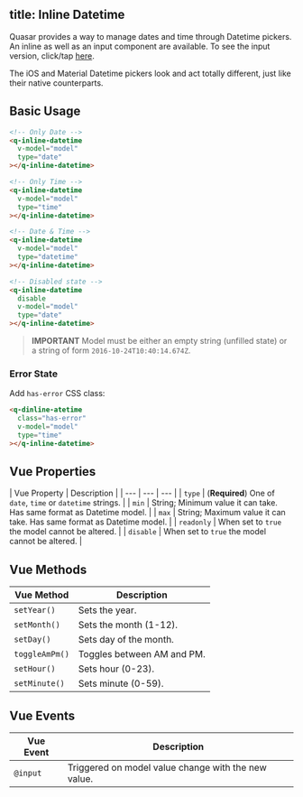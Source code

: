 title: Inline Datetime
---
Quasar provides a way to manage dates and time through Datetime pickers. An inline as well as an input component are available. To see the input version, click/tap [here](/components/datetime.html).

The iOS and Material Datetime pickers look and act totally different, just like their native counterparts.

<input type="hidden" data-fullpage-demo="form/datetime/inline">

## Basic Usage

``` html
<!-- Only Date -->
<q-inline-datetime
  v-model="model"
  type="date"
></q-inline-datetime>

<!-- Only Time -->
<q-inline-datetime
  v-model="model"
  type="time"
></q-inline-datetime>

<!-- Date & Time -->
<q-inline-datetime
  v-model="model"
  type="datetime"
></q-inline-datetime>

<!-- Disabled state -->
<q-inline-datetime
  disable
  v-model="model"
  type="date"
></q-inline-datetime>
```

> **IMPORTANT**
> Model must be either an empty string (unfilled state) or a string of form `2016-10-24T10:40:14.674Z`.

### Error State
Add `has-error` CSS class:
``` html
<q-dinline-atetime
  class="has-error"
  v-model="model"
  type="time"
></q-inline-datetime>
```

## Vue Properties
| Vue Property | Description |
| --- | --- | --- |
| `type` | (**Required**) One of `date`, `time` or `datetime` strings. |
| `min` | String; Minimum value it can take. Has same format as Datetime model. |
| `max` | String; Maximum value it can take. Has same format as Datetime model. |
| `readonly` | When set to `true` the model cannot be altered. |
| `disable` | When set to `true` the model cannot be altered. |

## Vue Methods
| Vue Method | Description |
| --- | --- |
| `setYear()` | Sets the year. |
| `setMonth()` | Sets the month (1-12). |
| `setDay()` | Sets day of the month. |
| `toggleAmPm()` | Toggles between AM and PM. |
| `setHour()` | Sets hour (0-23). |
| `setMinute()` | Sets minute (0-59). |

## Vue Events
| Vue Event | Description |
| --- | --- |
| `@input` | Triggered on model value change with the new value. |
